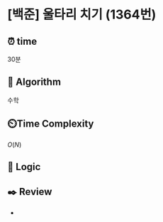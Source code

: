# [백준]  울타리 치기 (1364번)

## ⏰  **time**

30분

## :pushpin: **Algorithm**

수학

## ⏲️**Time Complexity**

$O(N)$

## :round_pushpin: **Logic**

## :black_nib: **Review**

- 
